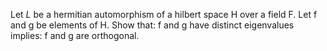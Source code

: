 <script type="text/javascript"
  src="https://cdn.mathjax.org/mathjax/latest/MathJax.js?config=TeX-AMS-MML_HTMLorMML">
</script>
Let $L$ be a hermitian automorphism of a hilbert space H over a field F.
Let f and g be elements of H.
Show that: f and g have distinct eigenvalues
implies: f and g are orthogonal.
